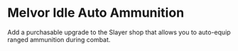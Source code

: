 # Melvor Idle Auto Ammunition
 
 Add a purchasable upgrade to the Slayer shop that allows you to auto-equip ranged ammunition during combat.
